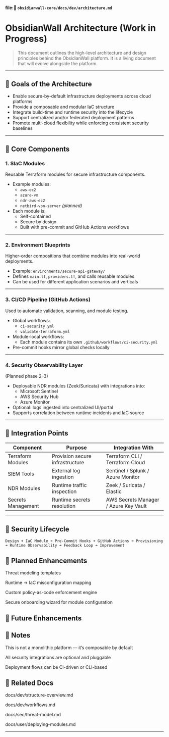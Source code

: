 
#### file:📁 `obsidianwall-core/docs/dev/architecture.md`



# ObsidianWall Architecture (Work in Progress)

> This document outlines the high-level architecture and design principles behind the ObsidianWall platform. It is a living document that will evolve alongside the platform.

---

## 🎯 Goals of the Architecture

- Enable secure-by-default infrastructure deployments across cloud platforms
- Provide a composable and modular IaC structure
- Integrate build-time and runtime security into the lifecycle
- Support centralized and/or federated deployment patterns
- Promote multi-cloud flexibility while enforcing consistent security baselines

---

## 🧱 Core Components

### 1. **SIaC Modules**
Reusable Terraform modules for secure infrastructure components.

- Example modules:
  - `aws-ec2`
  - `azure-vm`
  - `ndr-aws-ec2`
  - `netbird-vpn-server` *(planned)*
- Each module is:
  - Self-contained
  - Secure by design
  - Built with pre-commit and GitHub Actions workflows

---

### 2. **Environment Blueprints**
Higher-order compositions that combine modules into real-world deployments.

- Example: `environments/secure-api-gateway/`
- Defines `main.tf`, `providers.tf`, and calls reusable modules
- Can be used for different application scenarios and verticals

---

### 3. **CI/CD Pipeline (GitHub Actions)**
Used to automate validation, scanning, and module testing.

- Global workflows:
  - `ci-security.yml`
  - `validate-terraform.yml`
- Module-local workflows:
  - Each module contains its own `.github/workflows/ci-security.yml`
- Pre-commit hooks mirror global checks locally

---

### 4. **Security Observability Layer**
(Planned phase 2–3)

- Deployable NDR modules (Zeek/Suricata) with integrations into:
  - Microsoft Sentinel
  - AWS Security Hub
  - Azure Monitor
- Optional: logs ingested into centralized UI/portal
- Supports correlation between runtime incidents and IaC source

---

## 📡 Integration Points

| Component             | Purpose                          | Integration With             |
|----------------------|----------------------------------|------------------------------|
| Terraform Modules     | Provision secure infrastructure  | Terraform CLI / Terraform Cloud |
| SIEM Tools            | External log ingestion           | Sentinel / Splunk / Azure Monitor |
| NDR Modules           | Runtime traffic inspection       | Zeek / Suricata / Elastic     |
| Secrets Management    | Runtime secrets resolution       | AWS Secrets Manager / Azure Key Vault |

---

## 🔄 Security Lifecycle

```plaintext
Design ➜ IaC Module ➜ Pre-Commit Hooks ➜ GitHub Actions ➜ Provisioning ➜ Runtime Observability ➜ Feedback Loop ➜ Improvement
```

## 🧭 Planned Enhancements

  Threat modeling templates

  Runtime → IaC misconfiguration mapping

  Custom policy-as-code enforcement engine

  Secure onboarding wizard for module configuration

## 🧭 Future Enhancements

## 📌 Notes

  This is not a monolithic platform — it’s composable by default

  All security integrations are optional and pluggable

  Deployment flows can be CI-driven or CLI-based


## 📎 Related Docs

  docs/dev/structure-overview.md

  docs/dev/workflows.md

  docs/sec/threat-model.md

  docs/user/deploying-modules.md

----

